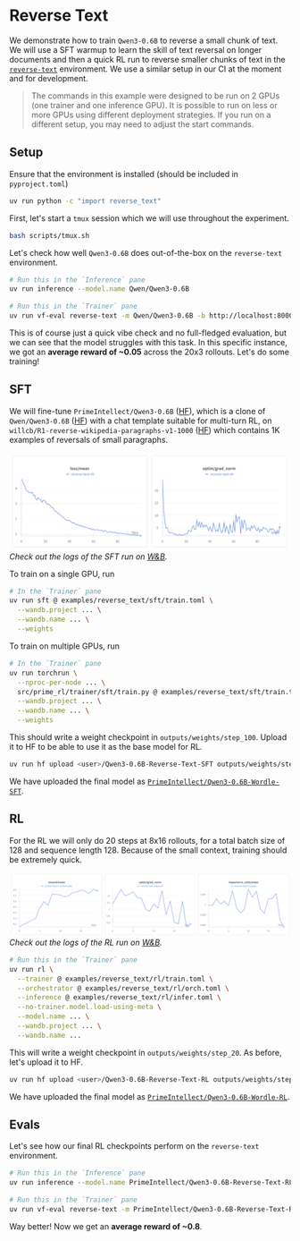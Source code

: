 # Reverse Text

We demonstrate how to train `Qwen3-0.6B` to reverse a small chunk of text. We will use a SFT warmup to learn the skill of text reversal on longer documents and then a quick RL run to reverse smaller chunks of text in the [`reverse-text`](https://app.primeintellect.ai/dashboard/environments/primeintellect/reverse-text) environment. We use a similar setup in our CI at the moment and for development.

> The commands in this example were designed to be run on 2 GPUs (one trainer and one inference GPU). It is possible to run on less or more GPUs using different deployment strategies. If you run on a different setup, you may need to adjust the start commands.

## Setup

Ensure that the environment is installed (should be included in `pyproject.toml`)

```bash
uv run python -c "import reverse_text"
```

First, let's start a `tmux` session which we will use throughout the experiment.

```bash
bash scripts/tmux.sh
```

Let's check how well `Qwen3-0.6B` does out-of-the-box on the `reverse-text` environment. 

```bash
# Run this in the `Inference` pane
uv run inference --model.name Qwen/Qwen3-0.6B
```

```bash
# Run this in the `Trainer` pane
uv run vf-eval reverse-text -m Qwen/Qwen3-0.6B -b http://localhost:8000/v1 -n 20 --max-tokens 1024
```

This is of course just a quick vibe check and no full-fledged evaluation, but we can see that the model struggles with this task. In this specific instance, we got an **average reward of ~0.05** across the 20x3 rollouts. Let's do some training!

## SFT

We will fine-tune `PrimeIntellect/Qwen3-0.6B` ([HF](https://huggingface.co/PrimeIntellect/Qwen3-0.6B)), which is a clone of `Qwen/Qwen3-0.6B` ([HF](https://huggingface.co/Qwen/Qwen3-0.6B)) with a chat template suitable for multi-turn RL, on `willcb/R1-reverse-wikipedia-paragraphs-v1-1000` ([HF](https://huggingface.co/datasets/willcb/R1-reverse-wikipedia-paragraphs-v1-1000)) which contains 1K examples of reversals of small paragraphs.

![SFT](sft/wandb.png)
*Check out the logs of the SFT run on [W&B](https://wandb.ai/primeintellect/examples?nw=s3p14m48jod).*

To train on a single GPU, run

```bash
# In the `Trainer` pane
uv run sft @ examples/reverse_text/sft/train.toml \
  --wandb.project ... \
  --wandb.name ... \
  --weights
```

To train on multiple GPUs, run

```bash
# In the `Trainer` pane
uv run torchrun \
  --nproc-per-node ... \
  src/prime_rl/trainer/sft/train.py @ examples/reverse_text/sft/train.toml \
  --wandb.project ... \
  --wandb.name ... \
  --weights
```

This should write a weight checkpoint in `outputs/weights/step_100`. Upload it to HF to be able to use it as the base model for RL.

```bash
uv run hf upload <user>/Qwen3-0.6B-Reverse-Text-SFT outputs/weights/step_100
```

We have uploaded the final model as [`PrimeIntellect/Qwen3-0.6B-Wordle-SFT`](https://huggingface.co/PrimeIntellect/Qwen3-0.6B-Wordle-SFT).

## RL

For the RL we will only do 20 steps at 8x16 rollouts, for a total batch size of 128 and sequence length 128. Because of the small context, training should be extremely quick.

![RL](rl/wandb.png)
*Check out the logs of the RL run on [W&B](https://wandb.ai/primeintellect/examples?nw=yxjwjc556do).*

```bash
# Run this in the `Trainer` pane
uv run rl \
  --trainer @ examples/reverse_text/rl/train.toml \
  --orchestrator @ examples/reverse_text/rl/orch.toml \
  --inference @ examples/reverse_text/rl/infer.toml \
  --no-trainer.model.load-using-meta \
  --model.name ... \
  --wandb.project ... \
  --wandb.name ...
```

This will write a weight checkpoint in `outputs/weights/step_20`. As before, let's upload it to HF.

```bash
uv run hf upload <user>/Qwen3-0.6B-Reverse-Text-RL outputs/weights/step_20
```

We have uploaded the final model as [`PrimeIntellect/Qwen3-0.6B-Wordle-RL`](https://huggingface.co/PrimeIntellect/Qwen3-0.6B-Wordle-RL).

## Evals

Let's see how our final RL checkpoints perform on the `reverse-text` environment.

```bash
# Run this in the `Inference` pane
uv run inference --model.name PrimeIntellect/Qwen3-0.6B-Reverse-Text-RL
```

```bash
# Run this in the `Trainer` pane
uv run vf-eval reverse-text -m PrimeIntellect/Qwen3-0.6B-Reverse-Text-RL -b http://localhost:8000/v1 -n 20 --max-tokens 1024
```

Way better! Now we get an **average reward of ~0.8**.